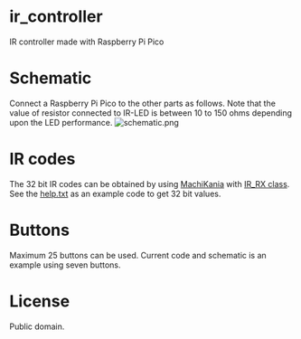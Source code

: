 # ir_controller
IR controller made with Raspberry Pi Pico
# Schematic
Connect a Raspberry Pi Pico to the other parts as follows. Note that the value of resistor connected to IR-LED is between 10 to 150 ohms depending upon the LED performance.
![schematic.png](shematic.png)
# IR codes
The 32 bit IR codes can be obtained by using [MachiKania](https://github.com/machikania/phyllosoma/tree/production) with [IR_RX class](https://github.com/machikania/lib/tree/master/LIB/IR_RX). See the [help.txt](https://github.com/machikania/lib/blob/master/LIB/IR_RX/help.txt) as an example code to get 32 bit values.
# Buttons
Maximum 25 buttons can be used. Current code and schematic is an example using seven buttons.
# License
Public domain.
